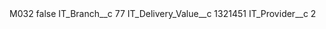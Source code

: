 <?xml version="1.0" encoding="UTF-8"?>
<CustomMetadata xmlns="http://soap.sforce.com/2006/04/metadata" xmlns:xsi="http://www.w3.org/2001/XMLSchema-instance" xmlns:xsd="http://www.w3.org/2001/XMLSchema">
    <label>M032</label>
    <protected>false</protected>
    <values>
        <field>IT_Branch__c</field>
        <value xsi:type="xsd:string">77</value>
    </values>
    <values>
        <field>IT_Delivery_Value__c</field>
        <value xsi:type="xsd:string">1321451</value>
    </values>
    <values>
        <field>IT_Provider__c</field>
        <value xsi:type="xsd:string">2</value>
    </values>
</CustomMetadata>
